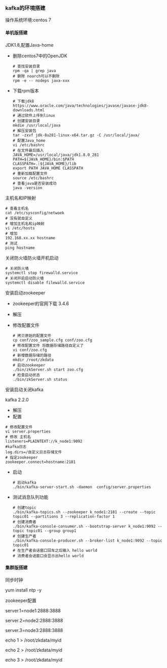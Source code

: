 ### kafka的环境搭建

操作系统环境:centos 7

#### 单机版搭建

JDK1.8,配置Java-home

- 删除centos7中的OpenJDK

  ```shell
  # 查找安装目录
  rpm -qa | grep java
  # 删除 noarch可以不删除
  rpm -e -- nodeps java-xxx
  ```

- 下载rpm版本

  ```shell
  # 下载jdk8
  https://www.oracle.com/java/technologies/javase/javase-jdk8-downloads.html
  # 通过软件上传到linux
  # 创建安装目录
  mkdie /usr/local/java
  # 解压安装包
  tar -zxvf jdk-8u281-linux-x64.tar.gz -C /usr/local/java/
  # 配置Java_home
  vi /etc/bashrc
  # 在文件最后插入
  JAVA_HOME=/usr/local/java/jdk1.8.0_281
  PATH=${JAVA_HOME}/bin:$PATH
  CLASSPATH=.:${JAVA_HOME}/lib
  export PATH JAVA_HOME CLASSPATH
  # 重新加载配置文件
  source /etc/bashrc
  # 查看java是否安装成功
  java -version
  ```

主机名和IP映射

```shell
# 查看主机名
cat /etc/sysconfig/netwoek
# 没有就自定义
# 增加主机名和ip映射
vi /etc/hosts
# 增加
192.168.xx.xx hostname
# 测试
ping hostname
```



关闭防火墙防火墙开机启动

```shell
# 关闭防火墙
systemctl stop firewalld.service 
# 关闭开启启动防火墙
systemctl disable filewalld.service
```

安装启动zookeeper

- zookeeper的官网下载 3.4.6

- 解压

- 修改配置文件

  ```shell
  # 拷贝原始的配置文件
  cp conf/zoo_sample.cfg conf/zoo.cfg
  # 修改配置文件 将数据存储路径自定义了
  vi conf/zoo.cfg
  # 新增数据存储的路径
  mkdir /root/zkdata
  # 启动zookeeper
  ./bin/zkServer.sh start zoo.cfg
  # 检查启动状态
  ./bin/zkServer.sh status
  ```

  

  

安装启动关闭kafka

kafka 2.2.0

- 解压
- 配置

```shell
# 修改配置文件
vi server.properties
# 修改 主机名 
listeners=PLAINTEXT://k_node1:9092
#kafka日志
log.dirs=/自定义日志存储文件
# 指定zookeeper
zookeeper.connect=hostname:2181
```

- 启动

  ```shell
  # 启动kafka
  ./bin/kafka-server-start.sh -daemon  config/server.properties 
  ```

- 测试消息队列功能

  ```shell
  # 创建topic
  ./bin/kafka-topics.sh --zookeeper k_node1:2181 --create --topic topic01 --partitions 3 --replication-factor 1
  # 创建消费者
  ./bin/kafka-console-consumer.sh --bootstrap-server k_node1:9092 --topic topic01 --group group1
  # 创建生产者
  ./bin/kafka-console-producer.sh --broker-list k_node1:9092 --topic topic01
  # 在生产者会话窗口回车之后输入 hello world
  # 消费者会话窗口会显示出hello world
  ```

#### 集群版搭建

同步时钟

yum install ntp -y

zookeeper配置

server.1=node1:2888:3888

server.2=node2:2888:3888

server.3=node3:2888:3888



echo 1 > /root/zkdata/myid

echo 2 > /root/zkdata/myid

echo 3 > /root/zkdata/myid